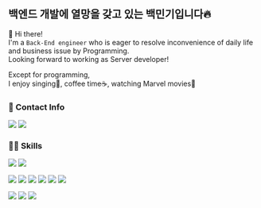 ## 백엔드 개발에 열망을 갖고 있는 백민기입니다🔥

👋 Hi there!   
I'm a `Back-End engineer` who is eager to resolve inconvenience of daily life and business issue by Programming.   
Looking forward to working as Server developer!

Except for programming,   
I enjoy singing🎤, coffee time☕, watching Marvel movies🍿

### 🤝 Contact Info  
<img src="https://img.shields.io/badge/skyup9393@gmail.com-EA4335?style=flat-square&logo=Gmail&logoColor=white"/> <img src="https://img.shields.io/badge/Dev Blog (수정 중)-333333?style=flat-square&logo=Notion&logoColor=white"/>

### 🧑‍💻 Skills

<img src="https://img.shields.io/badge/Javascript-F7DF1E?style=flat-square&logo=Javascript&logoColor=white"/> <img src="https://img.shields.io/badge/Typescript-3178C6?style=flat-square&logo=Typescript&logoColor=white"/>

<img src="https://img.shields.io/badge/Node.js-339933?style=flat-square&logo=Node.js&logoColor=white"/> <img src="https://img.shields.io/badge/Express-000000?style=flat-square&logo=Express&logoColor=white"/> <img src="https://img.shields.io/badge/NestJS-E0234E?style=flat-square&logo=NestJS&logoColor=white"/> <img src="https://img.shields.io/badge/MySQL-4479A1?style=flat-square&logo=MySQL&logoColor=white"/> <img src="https://img.shields.io/badge/Sequelize-52B0E7?style=flat-square&logo=Sequelize&logoColor=white"/> <img src="https://img.shields.io/badge/AWS-232F3E?style=flat-square&logo=Amazon AWS&logoColor=white"/>

<img src="https://img.shields.io/badge/React-61DAFB?style=flat-square&logo=React&logoColor=white"/> <img src="https://img.shields.io/badge/React Router-CA4245?style=flat-square&logo=React Router&logoColor=white"/> <img src="https://img.shields.io/badge/Redux-764ABC?style=flat-square&logo=Redux&logoColor=white"/> 


